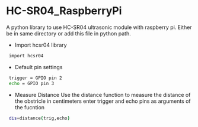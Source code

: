 # HC-SR04_RaspberryPi
A python library to use HC-SR04 ultrasonic module with raspberry pi.
Either be in same directory or add this file in python path.

* Import hcsr04 library

```sh
 import hcsr04
```
* Default pin settings
```sh
 trigger = GPIO pin 2
 echo = GPIO pin 3
```
* Measure Distance
Use the distance function to measure the distance of the obstricle in centimeters
enter trigger and echo pins as arguments of the fucntion

```sh
 dis=distance(trig,echo)
```
